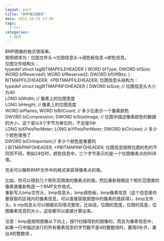 ```yaml
---
layout: post
title: "BMP格式解析"
date: 2012-10-23 17:40
tags: 
  - C++
categories: 
  - 技术
---
```


BMP图像的格式很简单。  
按照顺序为：位图文件头->位图信息头->调色板信息->颜色信息。  
位图文件结构头：  
    typedef struct tagBITMAPFILEHEADER {
      WORD bfType;
      DWORD bfSize;
      WORD bfReserved1;
      WORD bfReserved2;
      DWORD bfOffBits;
    } BITMAPFILEHEADER, *PBITMAPFILEHEADER;
位图信息头结构为：  
    typedef struct tagBITMAPINFOHEADER {
      DWORD biSize; // 位图信息头大小 为40  
      LONG biWidth; // 像素上的位图宽度  
      LONG biHeight; // 像素上的位图高度  
      WORD biPlanes;
      WORD biBitCount; // 多少位表示一个像素颜色  
      DWORD biCompression;
      DWORD biSizeImage; // 位图中描述像素颜色的数据的大小，这个是以4个字节为单位的，不足是0补  
      LONG biXPelsPerMeter;
      LONG biYPelsPerMeter;
      DWORD biClrUsed; // 多少个颜色使用了  
      DWORD biClrImportant;// 多少个颜色是重要的  
    } BITMAPINFOHEADER, *PBITMAPINFOHEADER;
位图信息按照位图的色的不同而不同，例如24位时，颜色信息中，三个字节表示的是一个位图像素点的RGB值。  
  
  
完全可以解析BMP文件中的格式来获得像素点的值。  
  
比如。你可以得到几个矩形范围类的像素点的值。然后重新根据这个矩形范围类的像素值重新构造一个BMP文件格式。  
重新写入bmp文件头，bmp信息头，bmp调色板，bmp像素信息（这个信息是你要获取的区域内的像素信息，可以直接获取原图中的像素的值获得）。bmp文件头，b
mp信息头可以根据实际情况更改，比如说，位图的宽度，位图的高度，位图像素信息的大小，这些都可以直接计算出来。  
  
注意：bmp是按照图像从下向上，按行扫描得到的图像的，而且为像素信息中，如果一行中描述该行的所有像素信息的字节数不是4的整数倍时，要用0补齐，凑出4的整数倍
。  

